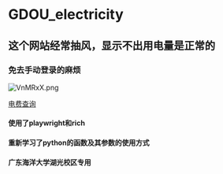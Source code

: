 # GDOU_electricity

## 这个网站经常抽风，显示不出用电量是正常的
### 免去手动登录的麻烦
![VnMRxX.png](https://i.imgloc.com/2023/05/28/VnMRxX.png)

[电费查询](http://cz.gdou.edu.cn/#/gdhydxlogin)
#### 使用了playwright和rich
#### 重新学习了python的函数及其参数的使用方式
#### 广东海洋大学湖光校区专用
